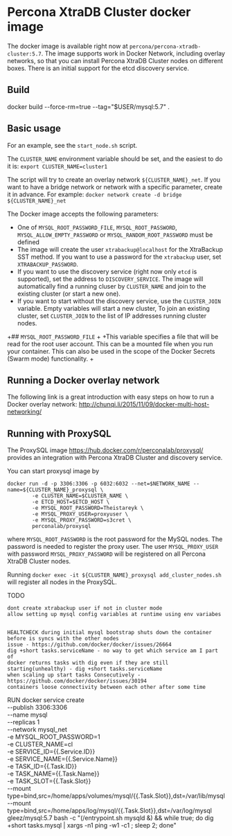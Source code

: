 Percona XtraDB Cluster docker image
===================================

The docker image is available right now at `percona/percona-xtradb-cluster:5.7`.
The image supports work in Docker Network, including overlay networks,
so that you can install Percona XtraDB Cluster nodes on different boxes.
There is an initial support for the etcd discovery service.

Build
-----------
docker build --force-rm=true --tag="$USER/mysql:5.7" .

Basic usage
-----------

For an example, see the `start_node.sh` script.

The `CLUSTER_NAME` environment variable should be set, and the easiest to do it is:
`export CLUSTER_NAME=cluster1`

The script will try to create an overlay network `${CLUSTER_NAME}_net`.
If you want to have a bridge network or network with a specific parameter,
create it in advance.
For example:
`docker network create -d bridge ${CLUSTER_NAME}_net`

The Docker image accepts the following parameters:
* One of `MYSQL_ROOT_PASSWORD_FILE`, `MYSQL_ROOT_PASSWORD`, `MYSQL_ALLOW_EMPTY_PASSWORD` or `MYSQL_RANDOM_ROOT_PASSWORD` must be defined
* The image will create the user `xtrabackup@localhost` for the XtraBackup SST method. If you want to use a password for the `xtrabackup` user, set `XTRABACKUP_PASSWORD`. 
* If you want to use the discovery service (right now only `etcd` is supported), set the address to `DISCOVERY_SERVICE`. The image will automatically find a running cluser by `CLUSTER_NAME` and join to the existing cluster (or start a new one).
* If you want to start without the discovery service, use the `CLUSTER_JOIN` variable. Empty variables will start a new cluster, To join an existing cluster, set `CLUSTER_JOIN` to the list of IP addresses running cluster nodes.

+## `MYSQL_ROOT_PASSWORD_FILE`
+
+This variable specifies a file that will be read for the root user account. This can be a mounted file when you run your container. This can also be used in the scope of the Docker Secrets (Swarm mode) functionality.
+



Running a Docker overlay network
------------------------------

The following link is a great introduction with easy steps on how to run a Docker overlay network: http://chunqi.li/2015/11/09/docker-multi-host-networking/


Running with ProxySQL
---------------------

The ProxySQL image https://hub.docker.com/r/perconalab/proxysql/
provides an integration with Percona XtraDB Cluster and discovery service.

You can start proxysql image by
```
docker run -d -p 3306:3306 -p 6032:6032 --net=$NETWORK_NAME --name=${CLUSTER_NAME}_proxysql \
        -e CLUSTER_NAME=$CLUSTER_NAME \
        -e ETCD_HOST=$ETCD_HOST \
        -e MYSQL_ROOT_PASSWORD=Theistareyk \
        -e MYSQL_PROXY_USER=proxyuser \
        -e MYSQL_PROXY_PASSWORD=s3cret \
        perconalab/proxysql
```

where `MYSQL_ROOT_PASSWORD` is the root password for the MySQL nodes. The password is needed to register the proxy user. The user `MYSQL_PROXY_USER` with password `MYSQL_PROXY_PASSWORD` will be registered on all Percona XtraDB Cluster nodes.


Running `docker exec -it ${CLUSTER_NAME}_proxysql add_cluster_nodes.sh` will register all nodes in the ProxySQL.



TODO 
    
    dont create xtrabackup user if not in cluster mode
    allow setting up mysql config variables at runtime using env variabes


    HEALTCHECK during initial mysql bootstrap shuts down the container before is syncs with the other nodes
    issue - https://github.com/docker/docker/issues/26664
    dig +short tasks.serviceName - no way to get which service am I part of
    docker returns tasks with dig even if they are still starting(unhealthy) - dig +short tasks.serviceName
    when scaling up start tasks Consecutively - https://github.com/docker/docker/issues/30194
    containers loose connectivity between each other after some time


RUN 
docker service create \
--publish 3306:3306 \
--name mysql \
--replicas 1 \
--network mysql_net \
-e MYSQL_ROOT_PASSWORD=1 \
-e CLUSTER_NAME=cl  \
-e SERVICE_ID={{.Service.ID}} \
-e SERVICE_NAME={{.Service.Name}} \
-e TASK_ID={{.Task.ID}} \
-e TASK_NAME={{.Task.Name}} \
-e TASK_SLOT={{.Task.Slot}} \
--mount type=bind,src=/home/apps/volumes/mysql/{{.Task.Slot}},dst=/var/lib/mysql \
--mount type=bind,src=/home/apps/log/mysql/{{.Task.Slot}},dst=/var/log/mysql \
gleez/mysql:5.7 bash -c "(/entrypoint.sh mysqld &) && while true; do  dig +short tasks.mysql | xargs -n1 ping -w1 -c1 ; sleep 2; done"
